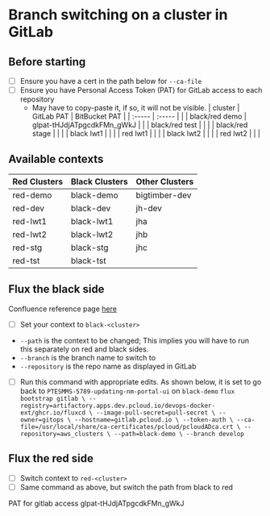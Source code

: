 # Branch switching on a cluster in GitLab

## Before starting
* [ ] Ensure you have a cert in the path below for `--ca-file`
* [ ] Ensure you have Personal Access Token (PAT) for GitLab access to each repository
  * May have to copy-paste it, if so, it will not be visible.
| cluster         | GitLab PAT                 | BitBucket PAT |
| :-----          | :-----                     |               |
| black/red demo  | glpat-tHJdjATpgcdkFMn_gWkJ |               |
| black/red test  |                            |               |
| black/red stage |                            |               |
| black lwt1      |                            |               |
| red lwt1        |                            |               |
| black lwt2      |                            |               |
| red lwt2        |                            |               |


## Available contexts
| Red Clusters | Black Clusters | Other Clusters |
| :-----       | :-----         | :-----         |
| red-demo     | black-demo     | bigtimber-dev  |
| red-dev      | black-dev      | jh-dev         |
| red-lwt1     | black-lwt1     | jha            |
| red-lwt2     | black-lwt2     | jhb            |
| red-stg      | black-stg      | jhc            |
| red-tst      | black-tst      |                |

## Flux the black side
Confluence reference page [here](https://confluence.apps.dev.pcloud.io/display/PTESDOPSD/Using+Flux)
* [ ] Set your context to `black-<cluster>`
* `--path` is the context to be changed; This implies you will have to run this separately on red and black sides.
* `--branch` is the branch name to switch to
* `--repository` is the repo name as displayed in GitLab
* [ ] Run this command with appropriate edits. As shown below, it is set to go back to `PTESMMS-5789-updating-nm-portal-ui` on `black-demo`
`flux bootstrap gitlab \
    --registry=artifactory.apps.dev.pcloud.io/devops-docker-ext/ghcr.io/fluxcd \
    --image-pull-secret=pull-secret \
    --owner=gitops \
    --hostname=gitlab.pcloud.io \
    --token-auth \
    --ca-file=/usr/local/share/ca-certificates/pcloud/pcloudADca.crt \
    --repository=aws_clusters \
    --path=black-demo \
    --branch develop
    `

## Flux the red side
* [ ] Switch context to `red-<cluster>`
* [ ] Same command as above, but switch the path from black to red

PAT for gitlab access
glpat-tHJdjATpgcdkFMn_gWkJ


